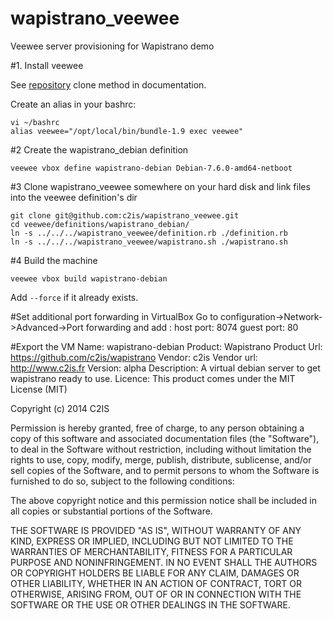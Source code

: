 wapistrano_veewee
=================

Veewee server provisioning for Wapistrano demo

#1. Install veewee

See [repository](https://github.com/jedi4ever/veewee) clone method in documentation.

Create an alias in your bashrc:

```
vi ~/bashrc
alias veewee="/opt/local/bin/bundle-1.9 exec veewee"
```

#2 Create the wapistrano_debian definition
```
veewee vbox define wapistrano-debian Debian-7.6.0-amd64-netboot
```

#3 Clone wapistrano_veewee somewhere on your hard disk and link files into the veewee definition's dir
```
git clone git@github.com:c2is/wapistrano_veewee.git
cd veewee/definitions/wapistrano_debian/
ln -s ../../../wapistrano_veewee/definition.rb ./definition.rb
ln -s ../../../wapistrano_veewee/wapistrano.sh ./wapistrano.sh
```

#4 Build the machine
```
veewee vbox build wapistrano-debian
```
Add ```--force``` if it already exists.

#Set additional port forwarding in VirtualBox
Go to configuration->Network->Advanced->Port forwarding and add :
host port: 8074 guest port: 80

#Export the VM
Name: wapistrano-debian
Product: Wapistrano
Product Url: https://github.com/c2is/wapistrano
Vendor: c2is
Vendor url: http://www.c2is.fr
Version: alpha
Description: A virtual debian server to get wapistrano ready to use.
Licence: This product comes under the MIT License (MIT)

Copyright (c) 2014 C2IS

Permission is hereby granted, free of charge, to any person obtaining a copy
of this software and associated documentation files (the "Software"), to deal
in the Software without restriction, including without limitation the rights
to use, copy, modify, merge, publish, distribute, sublicense, and/or sell
copies of the Software, and to permit persons to whom the Software is
furnished to do so, subject to the following conditions:

The above copyright notice and this permission notice shall be included in
all copies or substantial portions of the Software.

THE SOFTWARE IS PROVIDED "AS IS", WITHOUT WARRANTY OF ANY KIND, EXPRESS OR
IMPLIED, INCLUDING BUT NOT LIMITED TO THE WARRANTIES OF MERCHANTABILITY,
FITNESS FOR A PARTICULAR PURPOSE AND NONINFRINGEMENT. IN NO EVENT SHALL THE
AUTHORS OR COPYRIGHT HOLDERS BE LIABLE FOR ANY CLAIM, DAMAGES OR OTHER
LIABILITY, WHETHER IN AN ACTION OF CONTRACT, TORT OR OTHERWISE, ARISING FROM,
OUT OF OR IN CONNECTION WITH THE SOFTWARE OR THE USE OR OTHER DEALINGS IN
THE SOFTWARE.